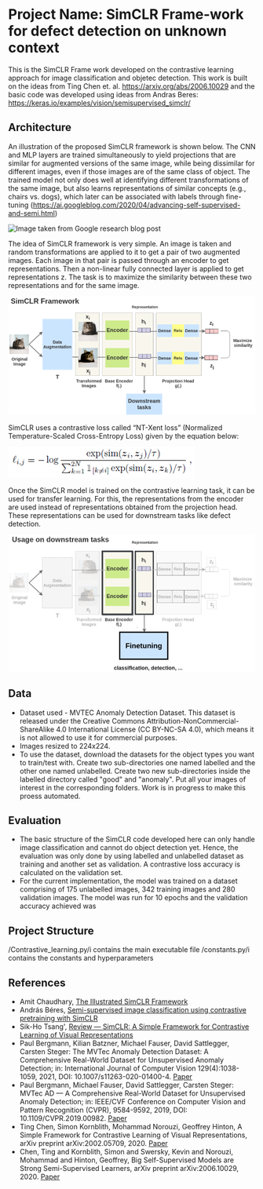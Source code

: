 # Project Name: SimCLR Frame-work for defect detection on unknown context

This is the SimCLR Frame work developed on the contrastive learning approach for image classification and objetec detection. This work is built on the ideas from Ting Chen et. al. https://arxiv.org/abs/2006.10029 and the basic code was developed using ideas from Andras Beres: https://keras.io/examples/vision/semisupervised_simclr/

## Architecture

An illustration of the proposed SimCLR framework is shown below. The CNN and MLP layers are trained simultaneously to yield projections that are similar for augmented versions of the same image, while being dissimilar for different images, even if those images are of the same class of object. The trained model not only does well at identifying different transformations of the same image, but also learns representations of similar concepts (e.g., chairs vs. dogs), which later can be associated with labels through fine-tuning (https://ai.googleblog.com/2020/04/advancing-self-supervised-and-semi.html)

![](https://1.bp.blogspot.com/--vH4PKpE9Yo/Xo4a2BYervI/AAAAAAAAFpM/vaFDwPXOyAokAC8Xh852DzOgEs22NhbXwCLcBGAsYHQ/s640/image4.gif "Image taken from Google research blog post")

The idea of SimCLR framework is very simple. An image is taken and random transformations are applied to it to get a pair of two augmented images. Each image in that pair is passed through an encoder to get representations. Then a non-linear fully connected layer is applied to get representations z. The task is to maximize the similarity between these two representations and for the same image.

![Alt text](https://github.com/divyajshah28/SimCLR_Defect_Detection/blob/main/files/simclr-general-architecture.png "Image taken from Amit Chaudhary's blog")

SimCLR uses a contrastive loss called “NT-Xent loss” (Normalized Temperature-Scaled Cross-Entropy Loss) given by the equation below: 

![](https://github.com/divyajshah28/SimCLR_Defect_Detection/blob/main/files/loss.png)

Once the SimCLR model is trained on the contrastive learning task, it can be used for transfer learning. For this, the representations from the encoder are used instead of representations obtained from the projection head. These representations can be used for downstream tasks like defect detection.

![](https://github.com/divyajshah28/SimCLR_Defect_Detection/blob/main/files/simclr-downstream.png)

## Data 

* Dataset used - MVTEC Anomaly Detection Dataset. This dataset is released under the Creative Commons Attribution-NonCommercial-ShareAlike 4.0 International License (CC BY-NC-SA 4.0), which means it is not allowed to use it for commercial purposes.
* Images resized to 224x224.
* To use the dataset, download the datasets for the object types you want to train/test with. Create two sub-directories one named labelled and the other one named unlabelled. Create two new sub-directories inside the labelled directory called "good" and "anomaly". Put all your images of interest in the corresponding folders. Work is in progress to make this proess automated.

## Evaluation

* The basic structure of the SimCLR code developed here can only handle image classification and cannot do object detection yet. Hence, the evaluation was only done by using labelled and unlabelled dataset as training and another set as validation. A contrastive loss accuracy is calculated on the validation set. 
* For the current implementation, the model was trained on a dataset comprising of 175 unlabelled images, 342 training images and 280 validation images. The model was run for 10 epochs and the validation accuracy achieved was 

## Project Structure

/Contrastive_learning.py/i contains the main executable file
/constants.py/i contains the constants and hyperparameters

## References

* Amit Chaudhary, [The Illustrated SimCLR Framework](https://amitness.com/2020/03/illustrated-simclr/)
* András Béres, [Semi-supervised image classification using contrastive pretraining with SimCLR](https://keras.io/examples/vision/semisupervised_simclr/)
* Sik-Ho Tsang', [Review — SimCLR: A Simple Framework for Contrastive Learning of Visual Representations](https://sh-tsang.medium.com/review-simclr-a-simple-framework-for-contrastive-learning-of-visual-representations-5de42ba0bc66)
* Paul Bergmann, Kilian Batzner, Michael Fauser, David Sattlegger, Carsten Steger: The MVTec Anomaly Detection Dataset: A Comprehensive Real-World Dataset for Unsupervised Anomaly Detection; in: International Journal of Computer Vision 129(4):1038-1059, 2021, DOI: 10.1007/s11263-020-01400-4. [Paper](https://link.springer.com/content/pdf/10.1007/s11263-020-01400-4.pdf)
* Paul Bergmann, Michael Fauser, David Sattlegger, Carsten Steger: MVTec AD — A Comprehensive Real-World Dataset for Unsupervised Anomaly Detection; in: IEEE/CVF Conference on Computer Vision and Pattern Recognition (CVPR), 9584-9592, 2019, DOI: 10.1109/CVPR.2019.00982. [Paper](https://www.mvtec.com/fileadmin/Redaktion/mvtec.com/company/research/datasets/mvtec_ad.pdf)
* Ting Chen, Simon Kornblith, Mohammad Norouzi, Geoffrey Hinton, A Simple Framework for Contrastive Learning of Visual Representations, arXiv preprint arXiv:2002.05709, 2020. [Paper](https://arxiv.org/abs/2002.05709)
* Chen, Ting and Kornblith, Simon and Swersky, Kevin and Norouzi, Mohammad and Hinton, Geoffrey, Big Self-Supervised Models are Strong Semi-Supervised Learners, arXiv preprint arXiv:2006.10029, 2020. [Paper](https://arxiv.org/abs/2006.10029)
